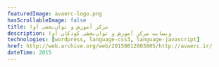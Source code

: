 ```yaml
---
featuredImage: avaerc-logo.png
hasScrollableImage: false
title: مرکز آموزش و توان‌بخشی آوا
description: وبسایت مرکز آموزش و توان‌بخشی کودکان آوا
technologies: [wordpress, language-css3, language-javascript]
href: http://web.archive.org/web/20150812003805/http://avaerc.ir/
dateTime: 2015
---
```

